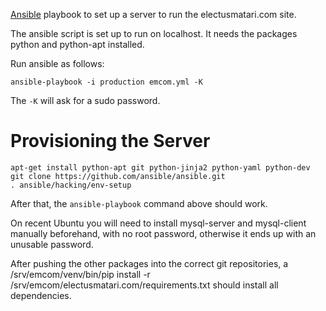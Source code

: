 [Ansible](http://ansibleworks.com/) playbook to set up a server to run
the electusmatari.com site.

The ansible script is set up to run on localhost. It needs the
packages python and python-apt installed.

Run ansible as follows:

```
ansible-playbook -i production emcom.yml -K
```

The `-K` will ask for a sudo password.

# Provisioning the Server

```
apt-get install python-apt git python-jinja2 python-yaml python-dev
git clone https://github.com/ansible/ansible.git
. ansible/hacking/env-setup
```

After that, the `ansible-playbook` command above should work.

On recent Ubuntu you will need to install mysql-server and mysql-client
manually beforehand, with no root password, otherwise it ends up with an
unusable password.

After pushing the other packages into the correct git repositories, a
/srv/emcom/venv/bin/pip install -r /srv/emcom/electusmatari.com/requirements.txt
should install all dependencies.

